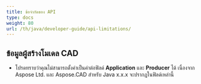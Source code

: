 ```yaml
---
title: ข้อจำกัดของ API
type: docs
weight: 80
url: /th/java/developer-guide/api-limitations/
---
```


## **ข้อมูลผู้สร้างโมเดล CAD**
- โปรดทราบว่าคุณไม่สามารถตั้งค่าเป็นค่าต่อฟิลด์ **Application** และ **Producer** ได้ เนื่องจาก Aspose Ltd. และ Aspose.CAD สำหรับ Java x.x.x จะปรากฏในฟิลด์เหล่านี้
